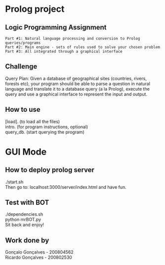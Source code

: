 # Prolog project
## Logic Programming Assignment

    Part #1: Natural language processing and conversion to Prolog queries/programs
    Part #2: Main engine - sets of rules used to solve your chosen problem
    Part #3: All integrated through a graphical interface

## Challenge
Query Plan: Given a database of geographical sites (countries, rivers, forests etc), your program should be able to parse a question in natural language and translate it to a database query (a la Prolog), execute the query and use a graphical interface to represent the input and output.

## How to use
[load].   (to load all the files)  
intro.    (for program instructions, optional)  
query_db. (start querying the program)  

# GUI Mode
## How to deploy prolog server
./start.sh  
Then go to: localhost:3000/server/index.html and have fun.

## Test with BOT
./dependencies.sh  
python mrBOT.py  
Sit back and enjoy!

## Work done by
Gonçalo Gonçalves - 200804562  
Ricardo Gonçalves - 200802530  